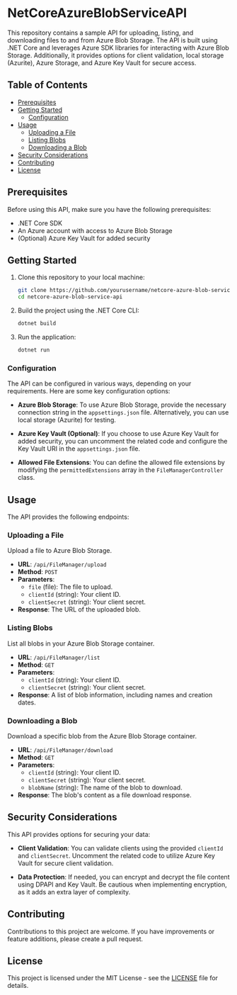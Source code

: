 # NetCoreAzureBlobServiceAPI

This repository contains a sample API for uploading, listing, and downloading files to and from Azure Blob Storage. The API is built using .NET Core and leverages Azure SDK libraries for interacting with Azure Blob Storage. Additionally, it provides options for client validation, local storage (Azurite), Azure Storage, and Azure Key Vault for secure access.

## Table of Contents

- [Prerequisites](#prerequisites)
- [Getting Started](#getting-started)
  - [Configuration](#configuration)
- [Usage](#usage)
  - [Uploading a File](#uploading-a-file)
  - [Listing Blobs](#listing-blobs)
  - [Downloading a Blob](#downloading-a-blob)
- [Security Considerations](#security-considerations)
- [Contributing](#contributing)
- [License](#license)

## Prerequisites

Before using this API, make sure you have the following prerequisites:

- .NET Core SDK
- An Azure account with access to Azure Blob Storage
- (Optional) Azure Key Vault for added security

## Getting Started

1. Clone this repository to your local machine:

   ```bash
   git clone https://github.com/yourusername/netcore-azure-blob-service-api.git
   cd netcore-azure-blob-service-api
   ```

2. Build the project using the .NET Core CLI:

   ```bash
   dotnet build
   ```

3. Run the application:

   ```bash
   dotnet run
   ```

### Configuration

The API can be configured in various ways, depending on your requirements. Here are some key configuration options:

- **Azure Blob Storage**: To use Azure Blob Storage, provide the necessary connection string in the `appsettings.json` file. Alternatively, you can use local storage (Azurite) for testing.

- **Azure Key Vault (Optional)**: If you choose to use Azure Key Vault for added security, you can uncomment the related code and configure the Key Vault URI in the `appsettings.json` file.

- **Allowed File Extensions**: You can define the allowed file extensions by modifying the `permittedExtensions` array in the `FileManagerController` class.

## Usage

The API provides the following endpoints:

### Uploading a File

Upload a file to Azure Blob Storage.

- **URL**: `/api/FileManager/upload`
- **Method**: `POST`
- **Parameters**:
  - `file` (file): The file to upload.
  - `clientId` (string): Your client ID.
  - `clientSecret` (string): Your client secret.
- **Response**: The URL of the uploaded blob.

### Listing Blobs

List all blobs in your Azure Blob Storage container.

- **URL**: `/api/FileManager/list`
- **Method**: `GET`
- **Parameters**:
  - `clientId` (string): Your client ID.
  - `clientSecret` (string): Your client secret.
- **Response**: A list of blob information, including names and creation dates.

### Downloading a Blob

Download a specific blob from the Azure Blob Storage container.

- **URL**: `/api/FileManager/download`
- **Method**: `GET`
- **Parameters**:
  - `clientId` (string): Your client ID.
  - `clientSecret` (string): Your client secret.
  - `blobName` (string): The name of the blob to download.
- **Response**: The blob's content as a file download response.

## Security Considerations

This API provides options for securing your data:

- **Client Validation**: You can validate clients using the provided `clientId` and `clientSecret`. Uncomment the related code to utilize Azure Key Vault for secure client validation.

- **Data Protection**: If needed, you can encrypt and decrypt the file content using DPAPI and Key Vault. Be cautious when implementing encryption, as it adds an extra layer of complexity.

## Contributing

Contributions to this project are welcome. If you have improvements or feature additions, please create a pull request.

## License

This project is licensed under the MIT License - see the [LICENSE](LICENSE) file for details.
